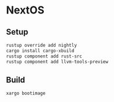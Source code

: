 # NextOS

## Setup

```bash
rustup override add nightly
cargo install cargo-xbuild
rustup component add rust-src
rustup component add llvm-tools-preview
```

## Build

```bash
xargo bootimage
```
